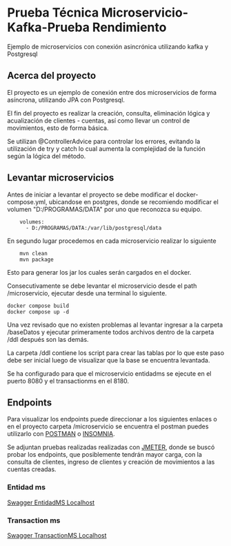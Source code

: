 # Prueba Técnica Microservicio-Kafka-Prueba Rendimiento
Ejemplo de microservicios con conexión asincrónica utilizando kafka y Postgresql

## Acerca del proyecto
El proyecto es un ejemplo de conexión entre dos microservicios de forma asíncrona, utilizando JPA con Postgresql.

El fin del proyecto es realizar la creación, consulta, eliminación lógica y acualización de clientes - cuentas, así como llevar un control de movimientos, esto de forma básica.

Se utilizan @ControllerAdvice para controlar los errores, evitando la utilización de try y catch lo cual aumenta la complejidad de la función según la lógica del método.


## Levantar microservicios
Antes de iniciar a levantar el proyecto se debe modificar el docker-compose.yml, ubicandose en postgres, donde se recomiendo modificar el volumen
"D:/PROGRAMAS/DATA" por uno que reconozca su equipo.

```
    volumes:
      - D:/PROGRAMAS/DATA:/var/lib/postgresql/data
```

En segundo lugar procedemos en cada microservicio realizar lo siguiente
```
    mvn clean
    mvn package
```
Esto para generar los jar los cuales serán cargados en el docker.

Consecutivamente se debe levantar el microservicio desde el path /microservicio, ejecutar desde una terminal lo siguiente.

```
docker compose build
docker compose up -d
```

Una vez revisado que no existen problemas al levantar ingresar a la carpeta /baseDatos y ejecutar primeramente todos archivos dentro de la carpeta /ddl después son las demás.

La carpeta /ddl contiene los script para crear las tablas por lo que este paso debe ser inicial luego de visualizar que la base se encuentra levantada.

Se ha configurado para que el microservicio entidadms se ejecute en el puerto 8080 y el transactionms en el 8180.

## Endpoints
Para visualizar los endpoints puede direccionar a los siguientes enlaces o en el proyecto carpeta /microservicio se encuentra el postman puedes utilizarlo con [POSTMAN](https://www.postman.com/downloads/) o [INSOMNIA](https://insomnia.rest/download).

Se adjuntan pruebas realizadas realizadas con [JMETER](https://jmeter.apache.org/download_jmeter.cgi), donde se buscó probar los endpoints, que posiblemente tendrán mayor carga, con la consulta de clientes, ingreso de clientes y creación de movimientos a las cuentas creadas.

### Entidad ms
[Swagger EntidadMS Localhost](http://localhost:8080/swagger-ui/index.html)

### Transaction ms
[Swagger TransactionMS Localhost](http://localhost:8180/swagger-ui/index.html)

